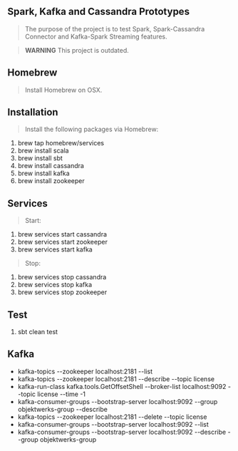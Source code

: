 Spark, Kafka and Cassandra Prototypes
-------------------------------------
>The purpose of the project is to test Spark, Spark-Cassandra Connector and Kafka-Spark Streaming features.

>**WARNING** This project is outdated.

Homebrew
--------
>Install Homebrew on OSX.

Installation
------------
>Install the following packages via Homebrew:

1. brew tap homebrew/services
2. brew install scala
3. brew install sbt
4. brew install cassandra
5. brew install kafka
6. brew install zookeeper

Services
--------
>Start:

1. brew services start cassandra
2. brew services start zookeeper
3. brew services start kafka


>Stop:

1. brew services stop cassandra
2. brew services stop kafka
3. brew services stop zookeeper

Test
----
1. sbt clean test

Kafka
-----
* kafka-topics --zookeeper localhost:2181 --list
* kafka-topics --zookeeper localhost:2181 --describe --topic license
* kafka-run-class kafka.tools.GetOffsetShell --broker-list localhost:9092 --topic license --time -1
* kafka-consumer-groups --bootstrap-server localhost:9092 --group objektwerks-group --describe
* kafka-topics --zookeeper localhost:2181 --delete --topic license
* kafka-consumer-groups --bootstrap-server localhost:9092 --list
* kafka-consumer-groups --bootstrap-server localhost:9092 --describe --group objektwerks-group